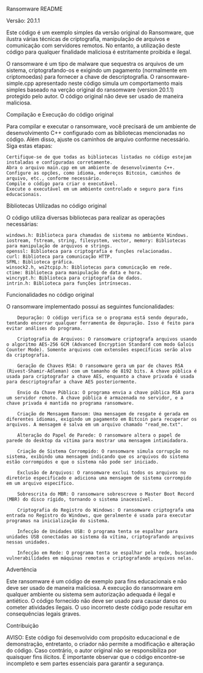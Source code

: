Ransomware README

Versão: 20.1.1

Este código é um exemplo simples da versão original do Ransomware, que ilustra várias técnicas de criptografia, manipulação de arquivos e comunicação com servidores remotos. No entanto, a utilização deste código para qualquer finalidade maliciosa é estritamente proibida e ilegal.

O ransomware é um tipo de malware que sequestra os arquivos de um sistema, criptografando-os e exigindo um pagamento (normalmente em criptomoedas) para fornecer a chave de descriptografia. O ransomware-simple.cpp apresentado neste código simula um comportamento mais simples baseado na verção original do ransomware (version 20.1.1) protegido pelo autor. O código original não deve ser usado de maneira maliciosa.

Compilação e Execução do código original

Para compilar e executar o ransomware, você precisará de um ambiente de desenvolvimento C++ configurado com as bibliotecas mencionadas no código. Além disso, ajuste os caminhos de arquivo conforme necessário. Siga estas etapas:

    Certifique-se de que todas as bibliotecas listadas no código estejam instaladas e configuradas corretamente.
    Abra o arquivo main.cpp em um ambiente de desenvolvimento C++.
    Configure as opções, como idioma, endereços Bitcoin, caminhos de arquivo, etc., conforme necessário.
    Compile o código para criar o executável.
    Execute o executável em um ambiente controlado e seguro para fins educacionais.


Bibliotecas Utilizadas no código original

O código utiliza diversas bibliotecas para realizar as operações necessárias:

    windows.h: Biblioteca para chamadas de sistema no ambiente Windows.
    iostream, fstream, string, filesystem, vector, memory: Bibliotecas para manipulação de arquivos e strings.
    openssl: Biblioteca para criptografia e funções relacionadas.
    curl: Biblioteca para comunicação HTTP.
    SFML: Biblioteca gráfica.
    winsock2.h, ws2tcpip.h: Bibliotecas para comunicação em rede.
    ctime: Biblioteca para manipulação de data e hora.
    wincrypt.h: Biblioteca para criptografia de dados.
    intrin.h: Biblioteca para funções intrínsecas.

Funcionalidades no código original

O ransomware implementado possui as seguintes funcionalidades:

	    Depuração: O código verifica se o programa está sendo depurado, tentando encerrar qualquer ferramenta de depuração. Isso é feito para evitar análises do programa.

	    Criptografia de Arquivos: O ransomware criptografa arquivos usando o algoritmo AES-256 GCM (Advanced Encryption Standard com modo Galois Counter Mode). Somente arquivos com extensões específicas serão alvo da criptografia.

	    Geração de Chaves RSA: O ransomware gera um par de chaves RSA (Rivest-Shamir-Adleman) com um tamanho de 8192 bits. A chave pública é usada para criptografar a chave AES, enquanto a chave privada é usada para descriptografar a chave AES posteriormente.

	    Envio da Chave Pública: O programa envia a chave pública RSA para um servidor remoto. A chave pública é armazenada no servidor, e a chave privada é mantida no programa ransomware.

	    Criação de Mensagem Ransom: Uma mensagem de resgate é gerada em diferentes idiomas, exigindo um pagamento em Bitcoin para recuperar os arquivos. A mensagem é salva em um arquivo chamado "read_me.txt".

	    Alteração do Papel de Parede: O ransomware altera o papel de parede do desktop da vítima para mostrar uma mensagem intimidadora.

	    Criação de Sistema Corrompido: O ransomware simula corrupção no sistema, exibindo uma mensagem indicando que os arquivos do sistema estão corrompidos e que o sistema não pode ser iniciado.

	    Exclusão de Arquivos: O ransomware exclui todos os arquivos no diretório especificado e adiciona uma mensagem de sistema corrompido em um arquivo específico.

	    Sobrescrita do MBR: O ransomware sobrescreve o Master Boot Record (MBR) do disco rígido, tornando o sistema inacessível.

	    Criptografia do Registro do Windows: O ransomware criptografa uma entrada no Registro do Windows, que geralmente é usada para executar programas na inicialização do sistema.

	    Infecção de Unidades USB: O programa tenta se espalhar para unidades USB conectadas ao sistema da vítima, criptografando arquivos nessas unidades.

	    Infecção em Rede: O programa tenta se espalhar pela rede, buscando vulnerabilidades em máquinas remotas e criptografando arquivos nelas.

Advertência

Este ransomware é um código de exemplo para fins educacionais e não deve ser usado de maneira maliciosa. A execução do ransomware em qualquer ambiente ou sistema sem autorização adequada é ilegal e antiético. O código fornecido não deve ser usado para causar danos ou cometer atividades ilegais. O uso incorreto deste código pode resultar em consequências legais graves.

Contribuição

AVISO: Este código foi desenvolvido com propósito educacional e de demonstração, entretanto, o criador não permite a modificação e alteração do código. Caso contrário, o autor original não se responsibiliza por quaisquer fins ilícitos. É importante observar que o código encontre-se incompleto e sem partes essenciais para garantir a segurança.
